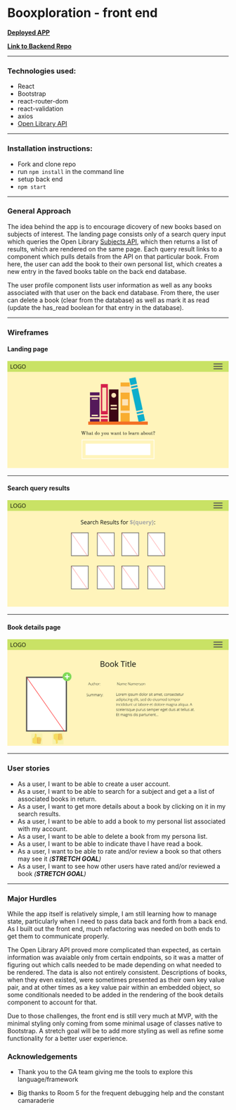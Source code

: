 # Booxploration - front end

[**Deployed APP**](https://booxploration.herokuapp.com/)

[**Link to Backend Repo**](https://github.com/lind1125/Project_4_backend)


---

### Technologies used:

* React
* Bootstrap
* react-router-dom
* react-validation
* axios
* [Open Library API](https://openlibrary.org/developers/api)

---

### Installation instructions:

* Fork and clone repo
* run `npm install` in the command line
* setup back end
* `npm start`

---
### General Approach

The idea behind the app is to encourage dicovery of new books based on subjects of interest. The landing page consists only of a search query input which queries the Open Library [Subjects API](https://openlibrary.org/dev/docs/api/subjects), which then returns a list of results, which are rendered on the same page. Each query result links to a component which pulls details from the API on that particular book. From here, the user can add the book to their own personal list, which creates a new entry in the faved books table on the back end database.

The user profile component lists user information as well as any books associated with that user on the back end database. From there, the user can delete a book (clear from the database) as well as mark it as read (update the has_read boolean for that entry in the database).


---

###  Wireframes
#### Landing page
<img src='./wireframes/landing_page.png' />

---
#### Search query results
<img src='./wireframes/search_query_results.png' />

---
#### Book details page
<img src='./wireframes/individual_book_page.png' />

---

### User stories

* As a user, I want to be able to create a user account.
* As a user, I want to be able to search for a subject and get a a list of associated books in return.
* As a user, I want to get more details about a book by clicking on it in my search results.
* As a user, I want to be able to add a book to my personal list associated with my account.
* As a user, I want to be able to delete a book from my persona list.
* As a user, I want to be able to indicate thave I have read a book.
* As a user, I want to be able to rate and/or review a book so that others may see it _(**STRETCH GOAL**)_
*  As a user, I want to see how other users have rated and/or reviewed a book _(**STRETCH GOAL**)_

---
### Major Hurdles

While the app itself is relatively simple, I am still learning how to manage state, particularly when I need to pass data back and forth from a back end. As I built out the front end, much refactoring was needed on both ends to get them to communicate properly.

The Open Library API proved more complicated than expected, as certain information was avaiable only from certain endpoints, so it was a matter of figuring out which calls needed to be made depending on what needed to be rendered. The data is also not entirely consistent. Descriptions of books, when they even existed, were sometimes presented as their own key value pair, and at other times as a key value pair within an embedded object, so some conditionals needed to be added in the rendering of the book details component to account for that. 

Due to those challenges, the front end is still very much at MVP, with the minimal styling only coming from some minimal usage of classes native to Bootstrap. A stretch goal will be to add more styling as well as refine some functionality for a better user experience.


### Acknowledgements

* Thank you to the GA team giving me the tools to explore this language/framework

* Big thanks to Room 5 for the frequent debugging help and the constant camaraderie
